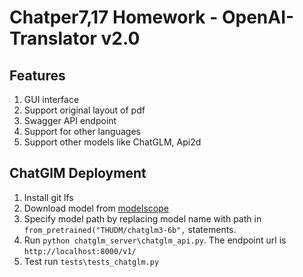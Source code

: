 # Chatper7,17 Homework - OpenAI-Translator v2.0

## Features
1. GUI interface
2. Support original layout of pdf
3. Swagger API endpoint
4. Support for other languages
5. Support other models like ChatGLM, Api2d

## ChatGlM Deployment
1. Install git lfs
2. Download model from [modelscope](https://modelscope.cn/models/ZhipuAI/chatglm3-6b/summary)
3. Specify model path by replacing model name with path in `from_pretrained("THUDM/chatglm3-6b",` statements.
4. Run `python chatglm_server\chatglm_api.py`. The endpoint url is `http://localhost:8000/v1/`
5. Test run `tests\tests_chatglm.py`
